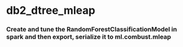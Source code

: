 # db2_dtree_mleap
### Create and tune  the RandomForestClassificationModel in spark and then export, serialize it to ml.combust.mleap
